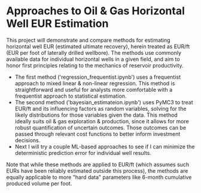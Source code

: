 # Approaches to Oil & Gas Horizontal Well EUR Estimation

This project will demonstrate and compare methods for estimating horizontal well EUR (estimated ultimate recovery), herein treated as EUR/ft (EUR per foot of laterally drilled wellbore). The methods use commonly available data for individual horizontal wells in a given field, and aim to honor first principles relating to the mechanics of reservoir productivity.

<ul>
  <li>The first method ('regression_frequentist.ipynb') uses a frequentist approach to mixed linear & non-linear regression. This method is straightforward and useful for analysts more comfortable with a frequentist approach to statistical estimation.

  <li>The second method ('bayesian_estimateion.ipynb') uses PyMC3 to treat EUR/ft and its influencing factors as random variables, solving for the likely distributions for those variables given the data. This method ideally suits oil & gas exploration & production, since it allows for more robust quantification of uncertain outcomes. Those outcomes can be passed through relevant cost functions to better inform investment decisions.
    
  <li>Next I will try a couple ML-based approaches to see if I can minimize the deterministic prediction error for individual well results.
</ul>

Note that while these methods are applied to EUR/ft (which assumes such EURs have been reliably estimated outside this process), the methods are equally applicable to more "hard data" parameters like 6-month cumulative produced volume per foot.
